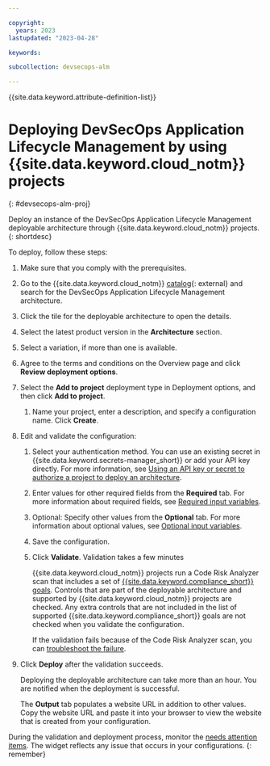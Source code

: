 ```yaml
---

copyright:
  years: 2023
lastupdated: "2023-04-28"

keywords:

subcollection: devsecops-alm

---
```


{{site.data.keyword.attribute-definition-list}}

# Deploying DevSecOps Application Lifecycle Management by using {{site.data.keyword.cloud_notm}} projects
{: #devsecops-alm-proj}

Deploy an instance of the DevSecOps Application Lifecycle Management deployable architecture through {{site.data.keyword.cloud_notm}} projects.
{: shortdesc}

To deploy, follow these steps:

1.  Make sure that you comply with the prerequisites.
1.  Go to the {{site.data.keyword.cloud_notm}} [catalog](/catalog#reference_architecture){: external} and search for the DevSecOps Application Lifecycle Management architecture.
1.  Click the tile for the deployable architecture to open the details.
1.  Select the latest product version in the **Architecture** section.
1.  Select a variation, if more than one is available.
1.  Agree to the terms and conditions on the Overview page and click **Review deployment options**.
1.  Select the **Add to project** deployment type in Deployment options, and then click **Add to project**.
    1.  Name your project, enter a description, and specify a configuration name. Click **Create**.
1.  Edit and validate the configuration:
    1.  Select your authentication method. You can use an existing secret in {{site.data.keyword.secrets-manager_short}} or add your API key directly. For more information, see [Using an API key or secret to authorize a project to deploy an architecture](/docs/secure-enterprise?topic=secure-enterprise-authorize-project).
    1.  Enter values for other required fields from the **Required** tab. For more information about required fields, see [Required input variables](/docs/devsecops-alm?topic=devsecops-alm-devsecops-alm-vars#devsecops-alm-min).
    1.  Optional: Specify other values from the **Optional** tab. For more information about optional values, see [Optional input variables](/docs/devsecops-alm?topic=devsecops-alm-devsecops-alm-vars#devsecops-alm-opt). 
    1.  Save the configuration.
    1.  Click **Validate**. Validation takes a few minutes

        {{site.data.keyword.cloud_notm}} projects run a Code Risk Analyzer scan that includes a set of [{{site.data.keyword.compliance_short}} goals](/docs/code-risk-analyzer-cli-plugin?topic=code-risk-analyzer-cli-plugin-cra-cli-plugin#terraform-scc-goals). Controls that are part of the deployable architecture and supported by {{site.data.keyword.cloud_notm}} projects are checked. Any extra controls that are not included in the list of supported {{site.data.keyword.compliance_short}} goals are not checked when you validate the configuration.

        If the validation fails because of the Code Risk Analyzer scan, you can [troubleshoot the failure](/docs/secure-enterprise?topic=secure-enterprise-ts-na-failures#na-checks-fail).
1.  Click **Deploy** after the validation succeeds.

    Deploying the deployable architecture can take more than an hour. You are notified when the deployment is successful.

    The **Output** tab populates a website URL in addition to other values. Copy the website URL and paste it into your browser to view the website that is created from your configuration.

During the validation and deployment process, monitor the [needs attention items](/docs/secure-enterprise?topic=secure-enterprise-needs-attention-projects). The widget reflects any issue that occurs in your configurations.
{: remember}
